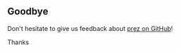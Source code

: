 ## Goodbye

Don't hesitate to give us feedback about [prez on GitHub](https://github.com/byteclubfr/prez)!

Thanks
